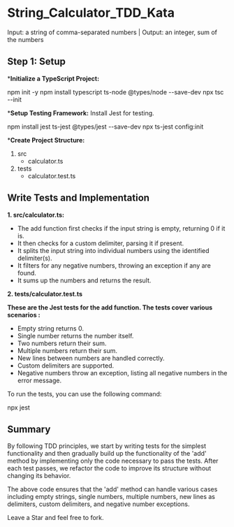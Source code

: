 #   String_Calculator_TDD_Kata
Input: a string of comma-separated numbers | Output: an integer, sum of the numbers

##  Step 1: Setup

***Initialize a TypeScript Project:**

npm init -y
npm install typescript ts-node @types/node --save-dev
npx tsc --init

***Setup Testing Framework:**
Install Jest for testing.

npm install jest ts-jest @types/jest --save-dev
npx ts-jest config:init

***Create Project Structure:**
1. src
     - calculator.ts
2. tests
     - calculator.test.ts
  
##  Write Tests and Implementation

**1. src/calculator.ts:**

- The add function first checks if the input string is empty, returning 0 if it is.
- It then checks for a custom delimiter, parsing it if present.
- It splits the input string into individual numbers using the identified delimiter(s).
- It filters for any negative numbers, throwing an exception if any are found.
- It sums up the numbers and returns the result.

**2. tests/calculator.test.ts**

**These are the Jest tests for the add function. The tests cover various scenarios :**

- Empty string returns 0.
- Single number returns the number itself.
- Two numbers return their sum.
- Multiple numbers return their sum.
- New lines between numbers are handled correctly.
- Custom delimiters are supported.
- Negative numbers throw an exception, listing all negative numbers in the error message.

To run the tests, you can use the following command:

npx jest

## Summary

By following TDD principles, we start by writing tests for the simplest functionality and then gradually build up the functionality of the 'add' method by implementing only the code necessary to pass the tests. After each test passes, we refactor the code to improve its structure without changing its behavior.

The above code ensures that the 'add' method can handle various cases including empty strings, single numbers, multiple numbers, new lines as delimiters, custom delimiters, and negative number exceptions.

Leave a Star and feel free to fork. 
